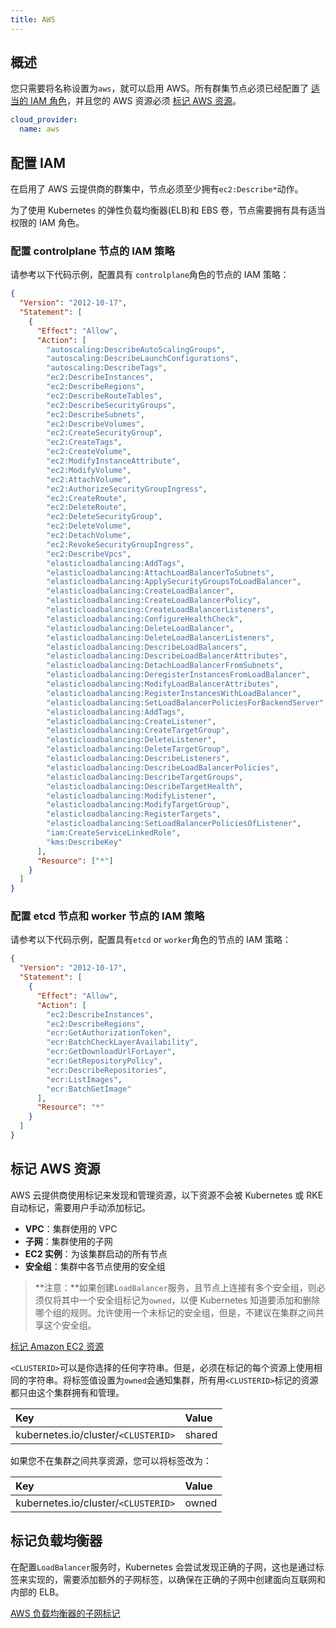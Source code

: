 ```yaml
---
title: AWS
---
```


## 概述

您只需要将名称设置为`aws`，就可以启用 AWS。所有群集节点必须已经配置了 [适当的 IAM 角色](#配置-IAM)，并且您的 AWS 资源必须 [标记 AWS 资源](#标记-AWS-资源)。

```yaml
cloud_provider:
  name: aws
```

## 配置 IAM

在启用了 AWS 云提供商的群集中，节点必须至少拥有`ec2:Describe*`动作。

为了使用 Kubernetes 的弹性负载均衡器(ELB)和 EBS 卷，节点需要拥有具有适当权限的 IAM 角色。

### 配置 controlplane 节点的 IAM 策略

请参考以下代码示例，配置具有 `controlplane`角色的节点的 IAM 策略：

```json
{
  "Version": "2012-10-17",
  "Statement": [
    {
      "Effect": "Allow",
      "Action": [
        "autoscaling:DescribeAutoScalingGroups",
        "autoscaling:DescribeLaunchConfigurations",
        "autoscaling:DescribeTags",
        "ec2:DescribeInstances",
        "ec2:DescribeRegions",
        "ec2:DescribeRouteTables",
        "ec2:DescribeSecurityGroups",
        "ec2:DescribeSubnets",
        "ec2:DescribeVolumes",
        "ec2:CreateSecurityGroup",
        "ec2:CreateTags",
        "ec2:CreateVolume",
        "ec2:ModifyInstanceAttribute",
        "ec2:ModifyVolume",
        "ec2:AttachVolume",
        "ec2:AuthorizeSecurityGroupIngress",
        "ec2:CreateRoute",
        "ec2:DeleteRoute",
        "ec2:DeleteSecurityGroup",
        "ec2:DeleteVolume",
        "ec2:DetachVolume",
        "ec2:RevokeSecurityGroupIngress",
        "ec2:DescribeVpcs",
        "elasticloadbalancing:AddTags",
        "elasticloadbalancing:AttachLoadBalancerToSubnets",
        "elasticloadbalancing:ApplySecurityGroupsToLoadBalancer",
        "elasticloadbalancing:CreateLoadBalancer",
        "elasticloadbalancing:CreateLoadBalancerPolicy",
        "elasticloadbalancing:CreateLoadBalancerListeners",
        "elasticloadbalancing:ConfigureHealthCheck",
        "elasticloadbalancing:DeleteLoadBalancer",
        "elasticloadbalancing:DeleteLoadBalancerListeners",
        "elasticloadbalancing:DescribeLoadBalancers",
        "elasticloadbalancing:DescribeLoadBalancerAttributes",
        "elasticloadbalancing:DetachLoadBalancerFromSubnets",
        "elasticloadbalancing:DeregisterInstancesFromLoadBalancer",
        "elasticloadbalancing:ModifyLoadBalancerAttributes",
        "elasticloadbalancing:RegisterInstancesWithLoadBalancer",
        "elasticloadbalancing:SetLoadBalancerPoliciesForBackendServer",
        "elasticloadbalancing:AddTags",
        "elasticloadbalancing:CreateListener",
        "elasticloadbalancing:CreateTargetGroup",
        "elasticloadbalancing:DeleteListener",
        "elasticloadbalancing:DeleteTargetGroup",
        "elasticloadbalancing:DescribeListeners",
        "elasticloadbalancing:DescribeLoadBalancerPolicies",
        "elasticloadbalancing:DescribeTargetGroups",
        "elasticloadbalancing:DescribeTargetHealth",
        "elasticloadbalancing:ModifyListener",
        "elasticloadbalancing:ModifyTargetGroup",
        "elasticloadbalancing:RegisterTargets",
        "elasticloadbalancing:SetLoadBalancerPoliciesOfListener",
        "iam:CreateServiceLinkedRole",
        "kms:DescribeKey"
      ],
      "Resource": ["*"]
    }
  ]
}
```

### 配置 etcd 节点和 worker 节点的 IAM 策略

请参考以下代码示例，配置具有`etcd` or `worker`角色的节点的 IAM 策略：

```json
{
  "Version": "2012-10-17",
  "Statement": [
    {
      "Effect": "Allow",
      "Action": [
        "ec2:DescribeInstances",
        "ec2:DescribeRegions",
        "ecr:GetAuthorizationToken",
        "ecr:BatchCheckLayerAvailability",
        "ecr:GetDownloadUrlForLayer",
        "ecr:GetRepositoryPolicy",
        "ecr:DescribeRepositories",
        "ecr:ListImages",
        "ecr:BatchGetImage"
      ],
      "Resource": "*"
    }
  ]
}
```

## 标记 AWS 资源

AWS 云提供商使用标记来发现和管理资源，以下资源不会被 Kubernetes 或 RKE 自动标记，需要用户手动添加标记。

- **VPC**：集群使用的 VPC
- **子网**：集群使用的子网
- **EC2 实例**：为该集群启动的所有节点
- **安全组**：集群中各节点使用的安全组

> **注意：**如果创建`LoadBalancer`服务，且节点上连接有多个安全组，则必须仅将其中一个安全组标记为`owned`，以便 Kubernetes 知道要添加和删除哪个组的规则。允许使用一个未标记的安全组，但是，不建议在集群之间共享这个安全组。

[标记 Amazon EC2 资源](https://docs.aws.amazon.com/AWSEC2/latest/UserGuide/Using_Tags.html)

`<CLUSTERID>`可以是你选择的任何字符串。但是，必须在标记的每个资源上使用相同的字符串。将标签值设置为`owned`会通知集群，所有用`<CLUSTERID>`标记的资源都只由这个集群拥有和管理。

| Key                                 | Value  |
| :---------------------------------- | :----- |
| kubernetes.io/cluster/`<CLUSTERID>` | shared |

如果您不在集群之间共享资源，您可以将标签改为：

| Key                                 | Value |
| :---------------------------------- | :---- |
| kubernetes.io/cluster/`<CLUSTERID>` | owned |

## 标记负载均衡器

在配置`LoadBalancer`服务时，Kubernetes 会尝试发现正确的子网，这也是通过标签来实现的，需要添加额外的子网标签，以确保在正确的子网中创建面向互联网和内部的 ELB。

[AWS 负载均衡器的子网标记](https://docs.aws.amazon.com/zh_cn/eks/latest/userguide/load-balancing.html#subnet-tagging-for-load-balancers)
